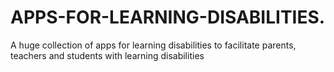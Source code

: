 # APPS-FOR-LEARNING-DISABILITIES.
A huge collection of apps for learning disabilities to facilitate parents, teachers and students with learning disabilities

